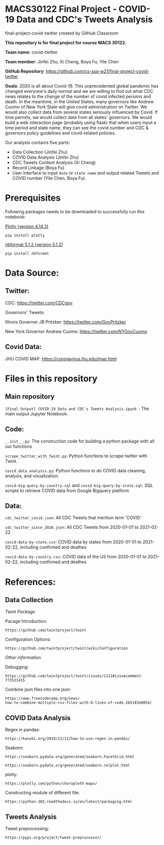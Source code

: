 # MACS30122 Final Project - COVID-19 Data and CDC's Tweets Analysis

final-project-covid-twitter created by GitHub Classroom

**This repository is for final project for course MACS 30122.**

**Team name**: covid-twitter

**Team member**: Jinfei Zhu, Xi Cheng, Boya Fu, Yile Chen

**GitHub Repository**: https://github.com/cs-ssa-w21/final-project-covid-twitter

**Goals**: 2020 is all about Covid-19. This unprecedented global pandemic has changed everyone's daily normal and we are willing to find out what CDC news relates to the change of the number of covid infected persons and death. In the meantime, in the United States, many governors like Andrew Cuomo of New York State will give covid administration on Twitter. We would also collect data from several states seriously influenced by Covid. If time permits, we would collect data from all states' governors. We would build a web interaction page (probably using flask) that when users input a time period and state name, they can see the covid number and CDC & governors policy guidelines and covid-related policies.

Our analysis contains five parts:
- Data Collection (Jinfei Zhu)
- COVID Data Analysis (Jinfei Zhu)
- CDC Tweets Content Analysis (Xi Cheng)
- Record Linkage (Boya Fu)
- User Interface to input `date` or `state name` and output related Tweets and COVID number (Yile Chen, Boya Fu)

# Prerequisites

Following packages needs to be downloaded to successfully run this notebook:

[Plotly (version 4.14.3)](https://pypi.org/project/plotly/)

`pip install plotly`

[nbformat 5.1.2 (version 5.1.2)](https://pypi.org/project/nbformat/) 

`pip install nbformat`


# Data Source:

## Twitter: 

CDC: https://twitter.com/CDCgov



Governors' Tweets: 

Illinois Governor JB Pritzker: https://twitter.com/GovPritzker

New York Governor Andrew Cuomo: https://twitter.com/NYGovCuomo

## Covid Data: 

JHU COVID MAP: https://coronavirus.jhu.edu/map.html

# Files in this repository

## Main repository
`[Final Output] COVID-19 Data and CDC's Tweets Analysis.ipynb `: The main output Jupyter Notebook.

## Code:

`__init__.py`: The construction code for building a python package with all our functions

`scrape_twitter_with_Twint.py`: Python functions to scrape twitter with Twint.

`covid_data_analysis.py`: Python functions to do COVID data cleaning, analysis, and visualization.

`covid-big-query-by-country.sql` and `covid-big-query-by-state.sql`: SQL scripts to retrieve COVID data from Google Bigquery platform


## Data:

`cdc_twitter_covid.json`: All CDC Tweets that mention term 'COVID'

`cdc_twitter_since_2020.json`: All CDC Tweets from 2020-01-01 to 2021-02-22

`covid-data-by-state.csv`: COVID data by states from 2020-01-01 to 2021-02-22, including confirmed and deathes

`covid-data-by-country.csv`: COVID data of the US from 2020-01-01 to 2021-02-22, including confirmed and deathes



# References:

## Data Collection

*Twint Package*

Pacage Introduction: 

    https://github.com/twintproject/twint
    
Configuration Options: 

    https://github.com/twintproject/twint/wiki/Configuration

*Other information*

Debugging: 

    https://github.com/twintproject/twint/issues/1121#issuecomment-773521415
    
Combine json files into one json: 

    https://www.freecodecamp.org/news/
    how-to-combine-multiple-csv-files-with-8-lines-of-code-265183e0854/

## COVID Data Analysis

Regex in pandas: 

    https://kanoki.org/2019/11/12/how-to-use-regex-in-pandas/
    
Seaborn: 

    https://seaborn.pydata.org/generated/seaborn.FacetGrid.html
    
    https://seaborn.pydata.org/generated/seaborn.relplot.html
    
plotly: 

    https://plotly.com/python/choropleth-maps/
    
Constructing module of different file:

    https://python-102.readthedocs.io/en/latest/packaging.html
    
## Tweets Analysis

Tweet preprocessing: 

    https://pypi.org/project/tweet-preprocessor/

